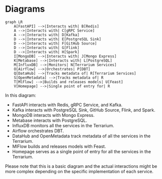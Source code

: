 # Diagrams

```mermaid
graph LR
    A[FastAPI] -->|Interacts with| B[Redis]
    A -->|Interacts with| C[gRPC Service]
    A -->|Interacts with| D[Kafka]
    D -->|Interacts with| E[PostgreSQL Sink]
    D -->|Interacts with| F[GitHub Source]
    D -->|Interacts with| G[Flink]
    D -->|Interacts with| H[Spark]
    I[MongoDB] -->|Interacts with| J[Mongo Express]
    K[Metabase] -->|Interacts with| L[PostgreSQL]
    M[InfluxDB] -->|Monitors| N[Terrarium Services]
    O[Airflow] -->|Orchestrates| P[DBT]
    Q[DataHub] -->|Tracks metadata of| R[Terrarium Services]
    S[OpenMetadata] -->|Tracks metadata of| R
    T[MlFlow] -->|Builds and releases models| U[Feast]
    V[Homepage] -->|Single point of entry for| R
```

In this diagram:

- FastAPI interacts with Redis, gRPC Service, and Kafka.
- Kafka interacts with PostgreSQL Sink, GitHub Source, Flink, and Spark.
- MongoDB interacts with Mongo Express.
- Metabase interacts with PostgreSQL.
- InfluxDB monitors all the services in the Terrarium.
- Airflow orchestrates DBT.
- DataHub and OpenMetadata track metadata of all the services in the Terrarium.
- MlFlow builds and releases models with Feast.
- Homepage serves as a single point of entry for all the services in the Terrarium.

Please note that this is a basic diagram and the actual interactions might be more complex depending on the specific
implementation of each service.
